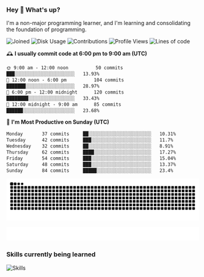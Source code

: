 ### Hey :wave: What's up?

I'm a non-major programming learner, and I'm learning and consolidating the foundation of programming.

<!--START_SECTION:waka-->
![Joined](http://img.shields.io/badge/Joined-7%20years%20ago-6D67E4?style=flat&labelColor=453C67)
![Disk Usage](http://img.shields.io/badge/Github%27s%20Storage-598.1%20MB-FD841F?style=flat&labelColor=E14D2A)
![Contributions](http://img.shields.io/badge/Contributions%20in%202023-130-7DCE13?style=flat&labelColor=2B7A0B)
![Profile Views](http://img.shields.io/badge/Profile%20Views-0-3AB4F2?style=flat&labelColor=0078AA)
![Lines of code](https://img.shields.io/badge/Lines%20of%20code-2%20Million%20Lines%20of%20code-FF8B8B?style=flat&labelColor=EB4747)

🕰️ **I usually commit code at 6:00 pm to 9:00 am (UTC)** 

```text
🌞 9:00 am - 12:00 noon          50 commits     ███░░░░░░░░░░░░░░░░░░░░░░   13.93% 
🌆 12:00 noon - 6:00 pm          104 commits    ███████░░░░░░░░░░░░░░░░░░   28.97% 
🌃 6:00 pm - 12:00 midnight      120 commits    ████████░░░░░░░░░░░░░░░░░   33.43% 
🌙 12:00 midnight - 9:00 am      85 commits     ██████░░░░░░░░░░░░░░░░░░░   23.68%
```
📅 **I'm Most Productive on Sunday (UTC)** 

```text
Monday       37 commits     ██░░░░░░░░░░░░░░░░░░░░░░░   10.31% 
Tuesday      42 commits     ███░░░░░░░░░░░░░░░░░░░░░░   11.7% 
Wednesday    32 commits     ██░░░░░░░░░░░░░░░░░░░░░░░   8.91% 
Thursday     62 commits     ████░░░░░░░░░░░░░░░░░░░░░   17.27% 
Friday       54 commits     ███░░░░░░░░░░░░░░░░░░░░░░   15.04% 
Saturday     48 commits     ███░░░░░░░░░░░░░░░░░░░░░░   13.37% 
Sunday       84 commits     █████░░░░░░░░░░░░░░░░░░░░   23.4%
```

<!--END_SECTION:waka-->

![Snake animation](https://raw.githubusercontent.com/dirname/dirname/output/snake.svg)

![metrics](github-metrics.svg)

### Skills currently being learned

![Skills](https://skillicons.dev/icons?i=linux,rust,go,solidity,typescript,bash,git,postgres,mysql,redis,mongo,docker,kubernetes,grafana,prometheus)
